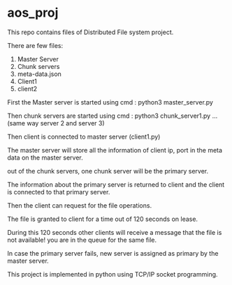 # aos_proj
This repo contains files of Distributed File system project.

There are few files:
1. Master Server
2. Chunk servers
3. meta-data.json
4. Client1
5. client2

First the Master server is started using cmd :  python3 master_server.py

Then chunk servers are started using cmd : python3 chunk_server1.py ... (same way server 2 and server 3)

Then client is connected to master server (client1.py)

The master server will store all the information of client ip, port in the meta data on the master server.

out of the chunk servers, one chunk server will be the primary server.

The information about the primary server is returned to client and the client is connected to that primary server.

Then the client can request for the file operations.

The file is granted to client for a time out of 120 seconds on lease.

During this 120 seconds other clients will receive a message that the file is not available! you are in the queue for the same file.

In case the primary server fails, new server is assigned as primary by the master server.

This project is implemented in python using TCP/IP socket programming.
